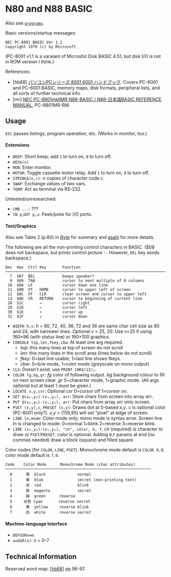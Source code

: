 N80 and N88 BASIC
=================

Also see [`programs`](programs.md).

Basic versions/startup messages:

    NEC PC-8001 BASIC Ver 1.1
    Copyright 1979 (c) by Microsoft

(PC-8001 v1.1 is a varaiant of Microsfot Disk BASIC 4.51, but disk I/O
is not in ROM version I think.)

References:
- \[hb68] [パソコンPCシリーズ 8001 6001 ハンドブック][hb68]. Covers PC-8001
  and PC-6001 BASIC, memory maps, disk formats, peripheral lists, and all
  sorts of further technical info.
- \[mr] [NEC PC-8801mkIIMR N88-BASIC / N88-日本語BASIC REFERENCE
  MANUAL][mr], PC-8801MR-RM.


Usage
-----

`ESC` pauses listings, program operation, etc. (Works in monitor, too.)

#### Extensions

- `BEEP`: Short beep; add `1` to turn on, `0` to turn off.
- `HEX$(n)`
- `MON`: Enter monitor.
- `MOTOR`: Toggle cassette motor relay. Add `1` to turn on, `0` to turn off.
- `STRING$(n,c)`: _n_ copies of character code _c_.
- `SWAP`: Exchange values of two vars.
- `TERM`: Act as terminal via RS-232.

Untested/unresearched:
- `CMD ...`: ???
- `IN p`,`OUT p,x`: Peek/poke for I/O ports.

#### Text/Graphics

Also see Table 2 (p.80) in [Byte] for summary and [asahi] for more details.

The following are all the non-printing control characters in BASIC. ($08
does not backspace, but prints control picture `␈`. However, `DEL` key sends
backspace.)

    Dec  Hex  Ctrl Key       Function
    ───────────────────────────────────────────────────────────────────────
      7  $07  BEL            beeps speaker?
      9  $09  TAB            cursor to next multiple of 8 columns
     10  $0A  LF             cursor down one line
     11  $0B  VT   HOME      cursor to upper left of screen
     12  $0C  FF   CLR       clear screen and cursor to upper left
     13  $0D  CR   RETURN    cursor to beginning of current line
     28  $1C       →         cursor right
     29  $1D       ←         cursor left
     30  $1E       ↑         cursor up
     31  $1F       ↓         cursor down

- `WIDTH h,v`: _h_ = 80, 72, 40, 36; 72 and 36 are same char cell size as
  80 and 24, with narrower lines. Optional _v_ = 25, 20. Use v=25 if using
  160×96 (with status line) or 160×100 graphics.
- `CONSOLE top,len,fkey,cbw`: At least one arg required.
  - _top_: this many lines at top of screen do not scroll
  - _len_: this many lines in the scroll area (lines below do not scroll)
  - _fkey_: 0=last line usable; 1=last line shows fkeys.
  - _cbw_: 0=b/w mode, 1=color mode (greyscale on mono output)
- `CLS`: Doesn't exist; use `PRINT CHR$(12);`.
- `COLOR fg,bg,gr`: _fg_ color of following output. _bg_ background colour
  to fill on next screen clear. _gr_ 0=character mode, 1=graphic mode. (All
  args optional but at least 1 must be given.)
- `LOCATE x,y,csr`: Optional _csr_ 0=cursor off 1=cursor on.
- `GET @(x₀,y₀)-(x₁,y₁), arr`: Store chars from screen into array _arr_.
- `PUT @(x₀,y₀)-(x₁,y₁), arr`: Put chars from array _arr_ onto screen.
- `PSET (x,y),c`, `PRESET (x,y)`: Draws dot at 0-based _x,y_. _c_ is
  optional color (PC-6001 only?). _x,y_ > (159,95) will set "pixel" at edge
  of screen.
- `LINE ln,mode`: Color mode only; mono mode is syntax error. Screen line
  _ln_ is changed to mode: 0=normal 1=blink 2=reverse 3=reverse blink.
- `LINE (x₀,y₀)-(x₁,y₁), "ch", color, b, f`.  _ch_ (required) is character
  to draw or `PSET`/`PRESET`. _color_ is optional. Adding `B`,`F` params at
  end (no commas needed) draw a block (square) and filled square.

Color codes (for `COLOR`, `LINE`, `PSET`). Monochrome mode default is
`COLOR 0,0`; color mode default is `7,0`.

    Code    Color Mode      Monochrome Mode (char attributes)
    ────────────────────────────────────────────────────────────────
      0      黒  black              normal
      1      青  blue               secret (non-printing text)
      2      赤  red                blink
      3      紫  magenta            secret
      4      緑  green      reverse
      5     水色 cyan       reverse secret
      6      黄  yellow     reverse blink
      7      白  white      reverse secret

#### Machine-language Interface

- `DEFUSRn=m`:
- `a=USR(n)`: _n_ = 0-7


Technical Information
---------------------

Reserved word map: [[hb68]] pp.96-97.

<!-------------------------------------------------------------------->
[asahi]: https://archive.org/details/PC8001600100160011982
[byte]: https://tech-insider.org/personal-computers/research/acrobat/8101.pdf
[hb68]: https://archive.org/stream/PC8001600100160011982#page/n5/mode/1up
[mr]: https://archive.org/stream/NECPC8801mkIIMRN88BASICN88BASICREFERENCEMANUAL1986L#mode/1up
